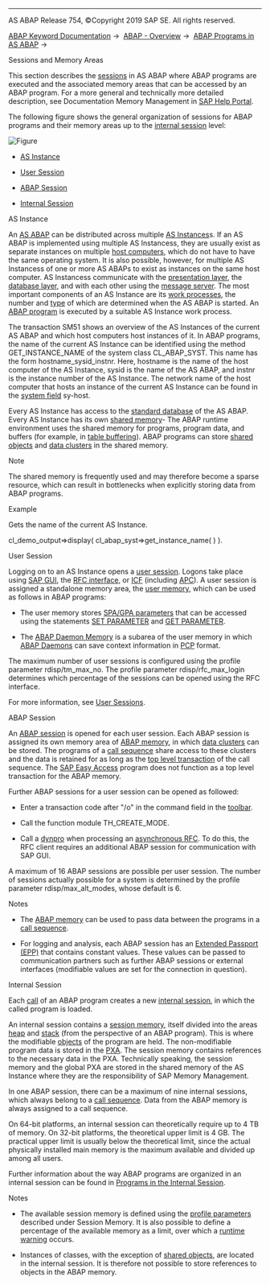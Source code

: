   

* * *

AS ABAP Release 754, ©Copyright 2019 SAP SE. All rights reserved.

[ABAP Keyword Documentation](javascript:call_link\('abenabap.htm'\)) →  [ABAP - Overview](javascript:call_link\('abenabap_oview.htm'\)) →  [ABAP Programs in AS ABAP](javascript:call_link\('abenorganization_of_modules.htm'\)) → 

Sessions and Memory Areas

This section describes the [sessions](javascript:call_link\('abensession_glosry.htm'\) "Glossary Entry") in AS ABAP where ABAP programs are executed and the associated memory areas that can be accessed by an ABAP program. For a more general and technically more detailed description, see Documentation Memory Management in [SAP Help Portal](http://help.sap.com).

The following figure shows the general organization of sessions for ABAP programs and their memory areas up to the [internal session](javascript:call_link\('abeninternal_session_glosry.htm'\) "Glossary Entry") level:

![Figure](abdoc_memory1.gif)

-   [AS Instance](#@@ITOC@@ABENMEMORY_ORGANIZATION_1)

-   [User Session](#@@ITOC@@ABENMEMORY_ORGANIZATION_2)

-   [ABAP Session](#@@ITOC@@ABENMEMORY_ORGANIZATION_3)

-   [Internal Session](#@@ITOC@@ABENMEMORY_ORGANIZATION_4)

AS Instance

An [AS ABAP](javascript:call_link\('abensap_nw_abap_glosry.htm'\) "Glossary Entry") can be distributed across multiple [AS Instances](javascript:call_link\('abenapplication_server_glosry.htm'\) "Glossary Entry")s. If an AS ABAP is implemented using multiple AS Instancess, they are usually exist as separate instances on multiple [host computers](javascript:call_link\('abenhost_computer_glosry.htm'\) "Glossary Entry"), which do not have to have the same operating system. It is also possible, however, for multiple AS Instancess of one or more AS ABAPs to exist as instances on the same host computer. AS Instancess communicate with the [presentation layer](javascript:call_link\('abenpresentation_layer_glosry.htm'\) "Glossary Entry"), the [database layer](javascript:call_link\('abendatabase_layer_glosry.htm'\) "Glossary Entry"), and with each other using the [message server](javascript:call_link\('abenmessage_server_glosry.htm'\) "Glossary Entry"). The most important components of an AS Instance are its [work processes](javascript:call_link\('abenwork_process_glosry.htm'\) "Glossary Entry"), the number and [type](javascript:call_link\('abentype_glosry.htm'\) "Glossary Entry") of which are determined when the AS ABAP is started. An [ABAP program](javascript:call_link\('abenabap_program_glosry.htm'\) "Glossary Entry") is executed by a suitable AS Instance work process.

The transaction SM51 shows an overview of the AS Instances of the current AS ABAP and which host computers host instances of it. In ABAP programs, the name of the current AS Instance can be identified using the method GET\_INSTANCE\_NAME of the system class CL\_ABAP\_SYST. This name has the form hostname\_sysid\_instnr. Here, hostname is the name of the host computer of the AS Instance, sysid is the name of the AS ABAP, and instnr is the instance number of the AS Instance. The network name of the host computer that hosts an instance of the current AS Instance can be found in the [system field](javascript:call_link\('abensystem_field_glosry.htm'\) "Glossary Entry") sy-host.

Every AS Instance has access to the [standard database](javascript:call_link\('abenstandard_db_glosry.htm'\) "Glossary Entry") of the AS ABAP. Every AS Instance has its own [shared memory](javascript:call_link\('abenshared_memory_glosry.htm'\) "Glossary Entry")\- The ABAP runtime environment uses the shared memory for programs, program data, and buffers (for example, in [table buffering](javascript:call_link\('abensap_buffering_glosry.htm'\) "Glossary Entry")). ABAP programs can store [shared objects](javascript:call_link\('abenshared_objects_glosry.htm'\) "Glossary Entry") and [data clusters](javascript:call_link\('abendata_cluster_glosry.htm'\) "Glossary Entry") in the shared memory.

Note

The shared memory is frequently used and may therefore become a sparse resource, which can result in bottlenecks when explicitly storing data from ABAP programs.

Example

Gets the name of the current AS Instance.

cl\_demo\_output=>display( cl\_abap\_syst=>get\_instance\_name( ) ).

User Session

Logging on to an AS Instance opens a [user session](javascript:call_link\('abenuser_session_glosry.htm'\) "Glossary Entry"). Logons take place using [SAP GUI](javascript:call_link\('abensap_gui_glosry.htm'\) "Glossary Entry"), the [RFC interface](javascript:call_link\('abenrfc_interface_glosry.htm'\) "Glossary Entry"), or [ICF](javascript:call_link\('abenicf_glosry.htm'\) "Glossary Entry") (including [APC](javascript:call_link\('abenapc_glosry.htm'\) "Glossary Entry")). A user session is assigned a standalone memory area, the [user memory](javascript:call_link\('abenuser_memory_glosry.htm'\) "Glossary Entry"), which can be used as follows in ABAP programs:

-   The user memory stores [SPA/GPA parameters](javascript:call_link\('abenspa_gpa_parameter_1_glosry.htm'\) "Glossary Entry") that can be accessed using the statements [SET PARAMETER](javascript:call_link\('abapset_parameter.htm'\)) and [GET PARAMETER](javascript:call_link\('abapget_parameter.htm'\)).

-   The [ABAP Daemon Memory](javascript:call_link\('abenabap_daemon_memory_glosry.htm'\) "Glossary Entry") is a subarea of the user memory in which [ABAP Daemons](javascript:call_link\('abenabap_daemon_glosry.htm'\) "Glossary Entry") can save context information in [PCP](javascript:call_link\('abenpcp_glosry.htm'\) "Glossary Entry") format.

The maximum number of user sessions is configured using the profile parameter rdisp/tm\_max\_no. The profile parameter rdisp/rfc\_max\_login determines which percentage of the sessions can be opened using the RFC interface.

For more information, see [User Sessions](javascript:call_link\('abenuser_sessions.htm'\)).

ABAP Session

An [ABAP session](javascript:call_link\('abenmain_session_glosry.htm'\) "Glossary Entry") is opened for each user session. Each ABAP session is assigned its own memory area of [ABAP memory](javascript:call_link\('abenabap_memory_glosry.htm'\) "Glossary Entry"), in which [data clusters](javascript:call_link\('abendata_cluster_glosry.htm'\) "Glossary Entry") can be stored. The programs of a [call sequence](javascript:call_link\('abencall_sequence_glosry.htm'\) "Glossary Entry") share access to these clusters and the data is retained for as long as the [top level transaction](javascript:call_link\('abentop_level_transaction_glosry.htm'\) "Glossary Entry") of the call sequence. The [SAP Easy Access](javascript:call_link\('abensap_easy_access_glosry.htm'\) "Glossary Entry") program does not function as a top level transaction for the ABAP memory.

Further ABAP sessions for a user session can be opened as followed:

-   Enter a transaction code after "/o" in the command field in the [toolbar](javascript:call_link\('abensymbol_toolbar_glosry.htm'\) "Glossary Entry").

-   Call the function module TH\_CREATE\_MODE.

-   Call a [dynpro](javascript:call_link\('abendynpro_glosry.htm'\) "Glossary Entry") when processing an [asynchronous RFC](javascript:call_link\('abenasynchronous_rfc_glosry.htm'\) "Glossary Entry"). To do this, the RFC client requires an additional ABAP session for communication with SAP GUI.

A maximum of 16 ABAP sessions are possible per user session. The number of sessions actually possible for a system is determined by the profile parameter rdisp/max\_alt\_modes, whose default is 6.

Notes

-   The [ABAP memory](javascript:call_link\('abenabap_memory_glosry.htm'\) "Glossary Entry") can be used to pass data between the programs in a [call sequence](javascript:call_link\('abencall_sequence_glosry.htm'\) "Glossary Entry").

-   For logging and analysis, each ABAP session has an [Extended Passport (EPP)](javascript:call_link\('abenepp.htm'\)) that contains constant values. These values can be passed to communication partners such as further ABAP sessions or external interfaces (modifiable values are set for the connection in question).

Internal Session

Each [call](javascript:call_link\('abenabap_program_call.htm'\)) of an ABAP program creates a new [internal session](javascript:call_link\('abeninternal_session.htm'\)), in which the called program is loaded.

An internal session contains a [session memory](javascript:call_link\('abenroll_area_glosry.htm'\) "Glossary Entry"), itself divided into the areas [heap](javascript:call_link\('abenheap_glosry.htm'\) "Glossary Entry") and [stack](javascript:call_link\('abenstack_glosry.htm'\) "Glossary Entry") (from the perspective of an ABAP program). This is where the modifiable [objects](javascript:call_link\('abenobject_glosry.htm'\) "Glossary Entry") of the program are held. The non-modifiable program data is stored in the [PXA](javascript:call_link\('abenpxa_glosry.htm'\) "Glossary Entry"). The session memory contains references to the necessary data in the PXA. Technically speaking, the session memory and the global PXA are stored in the shared memory of the AS Instance where they are the responsibility of SAP Memory Management.

In one ABAP session, there can be a maximum of nine internal sessions, which always belong to a [call sequence](javascript:call_link\('abencall_sequence_glosry.htm'\) "Glossary Entry"). Data from the ABAP memory is always assigned to a call sequence.

On 64-bit platforms, an internal session can theoretically require up to 4 TB of memory. On 32-bit platforms, the theoretical upper limit is 4 GB. The practical upper limit is usually below the theoretical limit, since the actual physically installed main memory is the maximum available and divided up among all users.

Further information about the way ABAP programs are organized in an internal session can be found in [Programs in the Internal Session](javascript:call_link\('abeninternal_session.htm'\)).

Notes

-   The available session memory is defined using the [profile parameters](javascript:call_link\('abenprofile_parameter_glosry.htm'\) "Glossary Entry") described under Session Memory. It is also possible to define a percentage of the available memory as a limit, over which a [runtime warning](javascript:call_link\('abenruntime_warning_glosry.htm'\) "Glossary Entry") occurs.

-   Instances of classes, with the exception of [shared objects](javascript:call_link\('abenshared_objects_glosry.htm'\) "Glossary Entry"), are located in the internal session. It is therefore not possible to store references to objects in the ABAP memory.